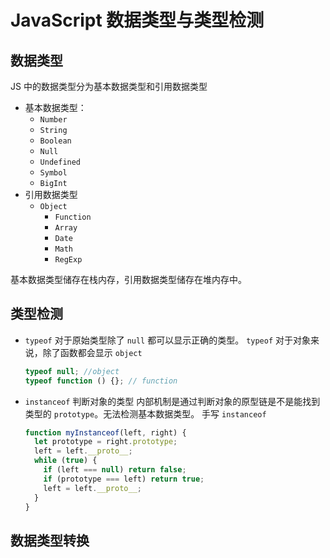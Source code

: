 # JavaScript 数据类型与类型检测

## 数据类型

JS 中的数据类型分为基本数据类型和引用数据类型

- 基本数据类型：
  - `Number`
  - `String`
  - `Boolean`
  - `Null`
  - `Undefined`
  - `Symbol`
  - `BigInt`
- 引用数据类型
  - `Object`
    - `Function`
    - `Array`
    - `Date`
    - `Math`
    - `RegExp`

基本数据类型储存在栈内存，引用数据类型储存在堆内存中。

## 类型检测

- `typeof` 对于原始类型除了 `null` 都可以显示正确的类型。
  `typeof` 对于对象来说，除了函数都会显示 `object`
  ```js
  typeof null; //object
  typeof function () {}; // function
  ```
- `instanceof` 判断对象的类型 内部机制是通过判断对象的原型链是不是能找到类型的 `prototype`。无法检测基本数据类型。
  手写 `instanceof`
  ```js
  function myInstanceof(left, right) {
    let prototype = right.prototype;
    left = left.__proto__;
    while (true) {
      if (left === null) return false;
      if (prototype === left) return true;
      left = left.__proto__;
    }
  }
  ```

## 数据类型转换
